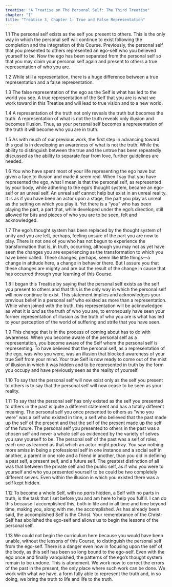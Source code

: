 ```yaml
---
treatise: "A Treatise on The Personal Self: The Third Treatise"
chapter: "1"
title: "Treatise 3, Chapter 1: True and False Representation"
---
```


1.1 The personal self exists as the self you present to others. This is
the only way in which the personal self will continue to exist following
the completion and the integration of this Course. Previously, the
personal self that you presented to others represented an ego-self who
you believed yourself to be. Now the ego has been separated from the
personal self so that you may claim your personal self again and present
to others a true representation of who you are. 

1.2 While still a representation, there is a huge difference between a
true representation and a false representation. 

1.3 The false representation of the ego as the Self is what has led to
the world you see. A true representation of the Self that you are is
what we work toward in this Treatise and will lead to true vision and to
a new world. 

1.4 A representation of the truth not only reveals the truth but becomes
the truth. A representation of what is not the truth reveals only
illusion and becomes illusion. Thus, as your personal self becomes a
representation of the truth it will become who you are in truth. 

1.5 As with much of our previous work, the first step in advancing
toward this goal is in developing an awareness of what is not the truth.
While the ability to distinguish between the true and the untrue has
been repeatedly discussed as the ability to separate fear from love,
further guidelines are needed. 

1.6 You who have spent most of your life representing the ego have but
given a face to illusion and made it seem real. When I say that you have
represented the ego, what I mean is that the personal self, as
represented by your body, while adhering to the ego’s thought system,
became an ego-self or an unreal self. An unreal self cannot help but
exist in an unreal reality.  It is as if you have been an actor upon a
stage, the part you play as unreal as the setting on which you play it.
Yet there is a “you” who has been playing the part, a part that, while
developed under the ego’s direction, still allowed for bits and pieces
of who you are to be seen, felt and acknowledged. 

1.7 The ego’s thought system has been replaced by the thought system of
unity and you are left, perhaps, feeling unsure of the part you are now
to play. There is not one of you who has not begun to experience the
transformation that is, in truth, occurring, although you may not as yet
have seen the changes you are experiencing as the transformation to
which you have been called. These changes, perhaps, seem like little
things—a change in attitude here, a change in behavior there. But I
assure you that these changes are mighty and are but the result of the
change in cause that has occurred through your learning of this Course. 

1.8 I began this Treatise by saying that the personal self exists as the
self you present to others and that this is the only way in which the
personal self will now continue to exist. This statement implies and
acknowledges your previous belief in a personal self who existed as more
than a representation. While when joined with the truth, this
representation will be acknowledged as what it is *and* as the truth of
who you are, to erroneously have seen your former representation of
illusion as the truth of who you are is what has led to your perception
of the world of suffering and strife that you have seen. 

1.9 This change that is in the process of coming about has to do with
awareness. When you become aware of the personal self as a
representation, you become aware of the Self whom the personal self is
representing. To have believed that the personal self, as a
representation of the ego, was who you were, was an illusion that
blocked awareness of your true Self from your mind. Your true Self is
now ready to come out of the mist of illusion in which it was hidden and
to be represented in truth by the form you occupy and have previously
seen as the reality of yourself.

1.10 To say that the personal self will now exist only as the self you
present to others is to say that the personal self will now cease to be
seen as your reality. 

1.11 To say that the personal self has only existed as the self you
presented to others in the past is quite a different statement and has a
totally different meaning. The personal self you once presented to
others as “who you were” was a self who existed in time, a self who
believed that the past made up the self of the present and that the self
of the present made up the self of the future. The personal self you
presented to others in the past was a chosen self and never a whole self
as evidenced by the variety of selves you saw yourself to be. The
personal self of the past was a self of roles, each one as learned as
that which an actor might portray. You saw nothing more amiss in being a
professional self in one instance and a social self in another, a parent
in one role and a friend in another, than you did in defining a past
self, a present self, and a future self. The greatest distinction of all
was that between the private self and the public self, as if who you
were to yourself and who you presented yourself to be could be two
completely different selves. Even within the illusion in which you
existed there was a self kept hidden. 

1.12 To become a whole Self, with no *parts* hidden, a Self with no parts
in truth, is the task that I set before you and am here to help you
fulfill. I can do this because I accomplished this, both in life and in
all time and time beyond time, making you, along with me, the
accomplished. As has already been said, the accomplished Self is the
Christ. Your remembrance of the Christ-Self has abolished the ego-self
and allows us to begin the lessons of the personal self. 

1.13 We could not begin the curriculum here because you would have been
unable, without the lessons of this Course, to distinguish the personal
self from the ego-self. There is a danger even now in focusing upon the
self of the body, as this self has been so long bound to the ego-self.
Even with the ego once and finally vanquished, the patterns of the ego’s
thought system remain to be undone. This is atonement. We work now to
correct the errors of the past in the present, the only place where such
work can be done. We work with what we have, a form fully able to
represent the truth and, in so doing, we bring the truth to life and
life to the truth.

